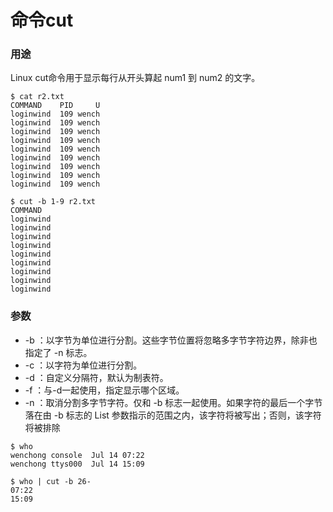 
# 命令cut

### 用途
Linux cut命令用于显示每行从开头算起 num1 到 num2 的文字。

```
$ cat r2.txt
COMMAND    PID     U
loginwind  109 wench
loginwind  109 wench
loginwind  109 wench
loginwind  109 wench
loginwind  109 wench
loginwind  109 wench
loginwind  109 wench
loginwind  109 wench
loginwind  109 wench
```

```
$ cut -b 1-9 r2.txt
COMMAND
loginwind
loginwind
loginwind
loginwind
loginwind
loginwind
loginwind
loginwind
loginwind
```

### 参数

- -b ：以字节为单位进行分割。这些字节位置将忽略多字节字符边界，除非也指定了 -n 标志。
- -c ：以字符为单位进行分割。
- -d ：自定义分隔符，默认为制表符。
- -f ：与-d一起使用，指定显示哪个区域。
- -n ：取消分割多字节字符。仅和 -b 标志一起使用。如果字符的最后一个字节落在由 -b 标志的 List 参数指示的范围之内，该字符将被写出；否则，该字符将被排除

```
$ who
wenchong console  Jul 14 07:22
wenchong ttys000  Jul 14 15:09
```
```
$ who | cut -b 26-
07:22
15:09
```

